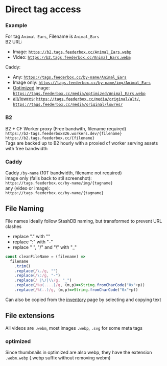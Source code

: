 # Direct tag access
### Example
For tag `Animal Ears`, Filename is `Animal_Ears`  
B2 URL:
- Image: [`https://b2.tags.feederbox.cc/Animal_Ears.webp`](https://b2.tags.feederbox.cc/Animal_Ears.webp)
- Video: [`https://b2.tags.feederbox.cc/Animal_Ears.webm`](https://b2.tags.feederbox.cc/Animal_Ears.webm)

Caddy:
- Any: [`https://tags.feederbox.cc/by-name/Animal_Ears`](https://tags.feederbox.cc/by-name/Animal_Ears)
- Image only: [`https://tags.feederbox.cc/by-name/img/Animal_Ears`](https://tags.feederbox.cc/by-name/img/Animal_Ears)
- [Optimized](./Technical.md#quality) image: [`https://tags.feederbox.cc/media/optimized/Animal_Ears.webp`](https://tags.feederbox.cc/media/optimized/Animal_Ears.webp)
- [alt/lowres](./Technical.md#folder-format): [`https://tags.feederbox.cc/media/original/alt/`](https://tags.feederbox.cc/media/original/alt/), [`https://tags.feederbox.cc/media/original/lowres/`](https://tags.feederbox.cc/media/original/lowres/)

### B2
B2 + CF Worker proxy (Free bandwith, filename required)  
`https://b2-tags.feederbox826.workers.dev/{filename}`  
`https://b2.tags.feederbox.cc/{filename}`  
Tags are backed up to B2 hourly with a proxied cf worker serving assets with free bandwidth

### Caddy
Caddy `/by-name` (10T bandwidth, filename not required)  
image only (falls back to stil screenshot):  
`https://tags.feederbox.cc/by-name/img/{tagname}`  
any (video or image):  
`https://tags.feederbox.cc/by-name/{tagname}`

## File Naming
File names ideally follow StashDB naming, but transformed to prevent URL clashes

- replace "." with ""
- replace ":" with "-"
- replace " ", "/" and "\\" with "_"

```js
const cleanFileName = (filename) =>
  filename
    .trim()
    .replace(/\./g, "")
    .replace(/\:/g, "-")
    .replace(/ |\/|\\/g, "_")
    .replace(/%u(....)/g, (m,p)=>String.fromCharCode("0x"+p))
    .replace(/%(..)/g, (m,p)=>String.fromCharCode("0x"+p))
```

Can also be copied from the [inventory](https://feederbox826.github.io/tags/inventory/) page by selecting and copying text

## File extensions
All videos are `.webm`, most images `.webp`, `.svg` for some meta tags

### optimized
Since thumbnails in optimized are also webp, they have the extension `.webm.webp` (.webp suffix without removing webm)
